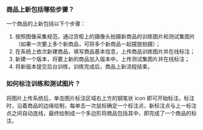 ﻿### 商品上新包括哪些步骤？
一个商品的上新包括以下个步骤：
1. 按照图像采集规范，通过货柜上的摄像头拍摄新商品的训练图片和测试集图片（如果一次要上多个新商品，可将多个新商品一起摆放拍摄）；
2. 在系统上依次新建商品，填写商品基本信息，上传商品训练图片并在线标注；
3. 新建一个版本，将要上新的商品加入版本中，上传测试集图片并在线标注；
4. 将新版本提交后台训练，训练完成后，商品上新流程结束。

### 如何标注训练和测试图片？
将图片上传系统后，单击图片标注区域右上方的钢笔状 icon 即可开始标注。标注时，沿着商品的边缘绘制，每单击一次鼠标确定一个标注点，新标注点与上一标注点之间自动连线，最终绘制成一个多边形将商品包括其中，即完成了一个商品的标注。